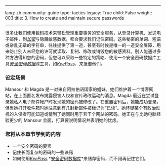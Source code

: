 

---

lang: zh
community: guide
type: tactics
legacy: True
child: False
weight: 003
title: 3. How to create and maintain secure passwords

---

很多让我们使用数码技术来轻松管理重要事务的安全服务，从登录计算机、发送电子邮件，到[*加密*](/zh/glossary#Encryption)与隐藏敏感数据，都会要求我们记住密码。这些秘密的单词、短语或杂乱无章的字符串，往往提供了第一道，甚至有时候是唯一的一道安全屏障，用来防止别人未经您的许可就读取、复制、修改或销毁您的敏感资料。别人能通过多种方法得知您的密码，但您可以采取一些特定的策略、使用一个安全密码数据库工具[*安全密码数据库*](/zh/glossary#Secure_password_database)工具，如[*KeePass*](/zh/glossary#KeePass)，来抵御他们。

### 设定场景 ### 
<div class="background" markdown="1">
Mansour 和 Magda 是一对来自阿拉伯语国家的姐妹，她们维护着一个博客网站，在上面匿名发布揭露侵害人权和宣传政改运动的消息。Magda 最近在尝试登录她私人电子邮件帐户时发现她的密码被修改了。在重置密码后，她能成功登录，但当她打开收件箱时她注意到有几封新邮件被标记为“已读”。她怀疑某个有政治动机的入侵者可能知道或猜到了她同时用于若干个网站的密码。她正在与比她电脑经验更少的 Mansour 会面，打算要说明情况并表明她的忧虑。
</div>


### 您将从本章节学到的内容 ###

- 一个安全密码的要素
- 记住长而复杂的密码的一些诀窍	
- 如何使用[*KeePass*](/zh/glossary#KeePass) *[安全密码数据库](/zh/glossary#Secure_password_database)*来储存密码，而不用再记住它们。


